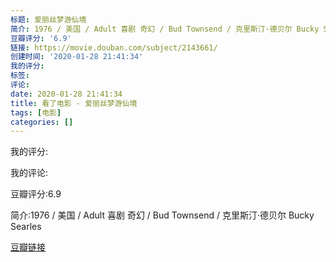 ```yaml
---
标题: 爱丽丝梦游仙境
简介: 1976 / 美国 / Adult 喜剧 奇幻 / Bud Townsend / 克里斯汀·德贝尔 Bucky Searles
豆瓣评分: '6.9'
链接: https://movie.douban.com/subject/2143661/
创建时间: '2020-01-28 21:41:34'
我的评分:
标签:
评论:
date: 2020-01-28 21:41:34
title: 看了电影 - 爱丽丝梦游仙境
tags: [电影]
categories: []
---
```


我的评分:

我的评论:

豆瓣评分:6.9

简介:1976 / 美国 / Adult 喜剧 奇幻 / Bud Townsend / 克里斯汀·德贝尔 Bucky Searles

[豆瓣链接](https://movie.douban.com/subject/2143661/)

